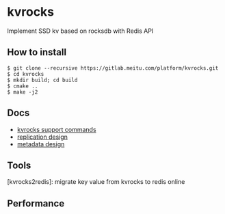 # kvrocks

Implement SSD kv based on rocksdb with Redis API

## How to install

```shell
$ git clone --recursive https://gitlab.meitu.com/platform/kvrocks.git
$ cd kvrocks
$ mkdir build; cd build
$ cmake ..
$ make -j2
```

## Docs

* [kvrocks support commands](https://gitlab.meitu.com/platform/kvrocks/blob/master/docs/metadata-design.md)
* [replication design](https://gitlab.meitu.com/platform/kvrocks/blob/master/docs/replication-design.md)
* [metadata design](https://gitlab.meitu.com/platform/kvrocks/blob/master/docs/metadata-design.md)

## Tools

[kvrocks2redis]: migrate key value from kvrocks to redis online

## Performance
